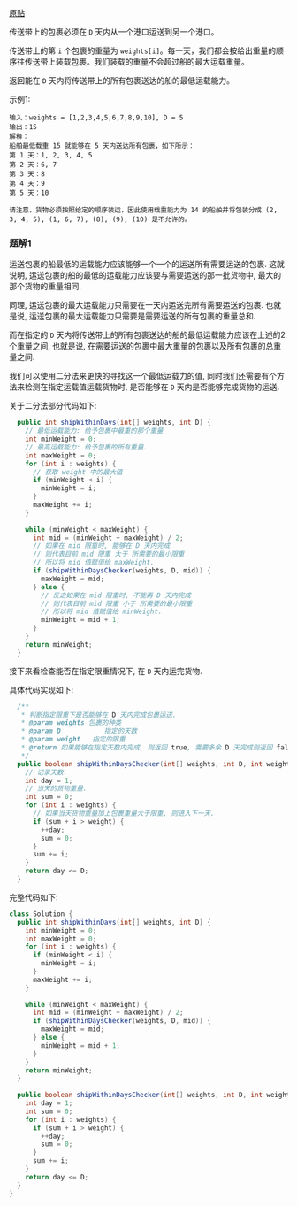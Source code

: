 [原贴](https://leetcode-cn.com/problems/capacity-to-ship-packages-within-d-days/)

传送带上的包裹必须在 `D` 天内从一个港口运送到另一个港口。

传送带上的第 `i` 个包裹的重量为 `weights[i]`。每一天，我们都会按给出重量的顺序往传送带上装载包裹。我们装载的重量不会超过船的最大运载重量。

返回能在 `D` 天内将传送带上的所有包裹送达的船的最低运载能力。

示例1:

```
输入：weights = [1,2,3,4,5,6,7,8,9,10], D = 5
输出：15
解释：
船舶最低载重 15 就能够在 5 天内送达所有包裹，如下所示：
第 1 天：1, 2, 3, 4, 5
第 2 天：6, 7
第 3 天：8
第 4 天：9
第 5 天：10

请注意，货物必须按照给定的顺序装运，因此使用载重能力为 14 的船舶并将包装分成 (2, 3, 4, 5), (1, 6, 7), (8), (9), (10) 是不允许的。
```

### 题解1

运送包裹的船最低的运载能力应该能够一个一个的运送所有需要运送的包裹. 这就说明, 运送包裹的船的最低的运载能力应该要与需要运送的那一批货物中, 最大的那个货物的重量相同.

同理, 运送包裹的最大运载能力只需要在一天内运送完所有需要运送的包裹. 也就是说, 运送包裹的最大运载能力只需要是需要运送的所有包裹的重量总和.

而在指定的 `D` 天内将传送带上的所有包裹送达的船的最低运载能力应该在上述的2个重量之间, 也就是说, 在需要运送的包裹中最大重量的包裹以及所有包裹的总重量之间.

我们可以使用二分法来更快的寻找这一个最低运载力的值, 同时我们还需要有个方法来检测在指定运载值运载货物时, 是否能够在 `D` 天内是否能够完成货物的运送.

关于二分法部分代码如下:

```java
  public int shipWithinDays(int[] weights, int D) {
    // 最低运载能力: 给予包裹中最重的那个重量
    int minWeight = 0;
    // 最高运载能力: 给予包裹的所有重量.
    int maxWeight = 0;
    for (int i : weights) {
      // 获取 weight 中的最大值
      if (minWeight < i) {
        minWeight = i;
      }
      maxWeight += i;
    }
    
    while (minWeight < maxWeight) {
      int mid = (minWeight + maxWeight) / 2;
      // 如果在 mid 限重时, 能够在 D 天内完成
      // 则代表目前 mid 限重 大于 所需要的最小限重
      // 所以将 mid 值赋值给 maxWeight.
      if (shipWithinDaysChecker(weights, D, mid)) {
        maxWeight = mid;
      } else {
        // 反之如果在 mid 限重时, 不能再 D 天内完成
        // 则代表目前 mid 限重 小于 所需要的最小限重
        // 所以将 mid 值赋值给 minWeight.
        minWeight = mid + 1;
      }
    }
    return minWeight;
  }
```

接下来看检查能否在指定限重情况下, 在 `D` 天内运完货物.

具体代码实现如下: 

```java
  /**
   * 判断指定限重下是否能够在 D 天内完成包裹运送.
   * @param weights 包裹的种类
   * @param D           指定的天数
   * @param weight   指定的限重
   * @return 如果能够在指定天数内完成, 则返回 true, 需要多余 D 天完成则返回 false.
   */
  public boolean shipWithinDaysChecker(int[] weights, int D, int weight) {
    // 记录天数.
    int day = 1;
    // 当天的货物重量.
    int sum = 0;
    for (int i : weights) {
      // 如果当天货物重量加上包裹重量大于限重, 则进入下一天.
      if (sum + i > weight) {
        ++day;
        sum = 0;
      }
      sum += i;
    }
    return day <= D;
  }
```

完整代码如下:

```java
class Solution {
  public int shipWithinDays(int[] weights, int D) {
    int minWeight = 0;
    int maxWeight = 0;
    for (int i : weights) {
      if (minWeight < i) {
        minWeight = i;
      }
      maxWeight += i;
    }
    
    while (minWeight < maxWeight) {
      int mid = (minWeight + maxWeight) / 2;
      if (shipWithinDaysChecker(weights, D, mid)) {
        maxWeight = mid;
      } else {
        minWeight = mid + 1;
      }
    }
    return minWeight;
  }
  
  public boolean shipWithinDaysChecker(int[] weights, int D, int weight) {
    int day = 1;
    int sum = 0;
    for (int i : weights) {
      if (sum + i > weight) {
        ++day;
        sum = 0;
      }
      sum += i;
    }
    return day <= D;
  }
}
```